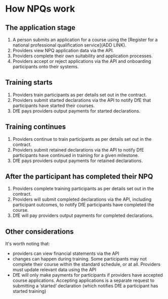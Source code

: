 # How NPQs work  

## The application stage

1. A person submits an application for a course using the [Register for a national professional qualification service](ADD LINK).
2. Providers view NPQ application data via the API.
3. Providers complete their own suitability and application processes.
4. Providers accept or reject applications via the API and onboarding participants onto their systems. 

## Training starts

1. Providers train participants as per details set out in the contract.
2. Providers submit started declarations via the API to notify DfE that participants have started their courses.
3. DfE pays providers output payments for started declarations.

## Training continues

1. Providers continue to train participants as per details set out in the contract.
2. Providers submit retained declarations via the API to notify DfE participants have continued in training for a given milestone.
3. DfE pays providers output payments for retained declarations.

## After the participant has completed their NPQ

1. Providers complete training participants as per details set out in the contract.
2. Providers will submit completed declarations via the API, including participant outcomes, to notify DfE participants have completed the course.
3. DfE will pay providers output payments for completed declarations. 

## Other considerations 

It's worth noting that:

* providers can view financial statements via the API
* changes can happen during training. Some participants may not complete their course within the standard schedule, or at all. Providers must update relevant data using the API
* DfE will only make payments for participants if providers have accepted course applications. Accepting applications is a separate request to submitting a ‘started’ declaration (which notifies DfE a participant has started training)